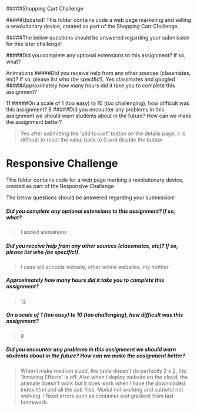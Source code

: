 #####Shopping Cart Challenge

#####Updated! This folder contains code a web page marketing and selling a revolutionary device, created as part of the Shopping Cart Challenge.

#####The below questions should be answered regarding your submission for this later challenge!

#####Did you complete any optional extensions to this assignment? If so, what?

Animations
#####Did you receive help from any other sources (classmates, etc)? If so, please list who (be specific!).
Yes classmates and googled 
#####Approximately how many hours did it take you to complete this assignment?

11
#####On a scale of 1 (too easy) to 10 (too challenging), how difficult was this assignment?
8
#####Did you encounter any problems in this assignment we should warn students about in the future? How can we make the assignment better?

>Yes after submitting the 'add to cart' button on the details page, it is difficult to reset the value back to 0 and disable the button


# Responsive Challenge

This folder contains code for a web page marking a revolutionary device, created as part of the Responsive Challenge.

The below questions should be answered regarding your submission!

##### Did you complete any optional extensions to this assignment? If so, what? #####
> I added animations 


##### Did you receive help from any other sources (classmates, etc)? If so, please list who (be specific!). #####
> I used w3 schools website, other online websites, my mother 


##### Approximately how many hours did it take you to complete this assignment? #####
> 12


##### On a scale of 1 (too easy) to 10 (too challenging), how difficult was this assignment? #####
> 8 


##### Did you encounter any problems in this assignment we should warn students about in the future? How can we make the assignment better? #####
> When I make medium sized, the table doesn't do perfectly 2 x 2, the 'Amazing Effects' is off.  Also when I deploy website on the cloud, the animate doesn't work but it does work when I have the downloaded index.html and all the sub files. 
Modal not working and subtotal not working. I fixed errors such as container and gradient from last homework.
